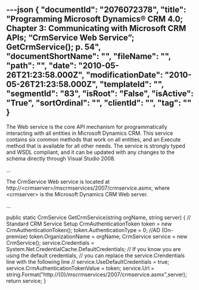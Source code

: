 ---json
{
  "documentId": "2076072378",
  "title": "Programming Microsoft Dynamics® CRM 4.0; Chapter 3: Communicating with Microsoft CRM APIs; “CrmService Web Service”; GetCrmService(); p. 54",
  "documentShortName": "",
  "fileName": "",
  "path": "",
  "date": "2010-05-26T21:23:58.000Z",
  "modificationDate": "2010-05-26T21:23:58.000Z",
  "templateId": "",
  "segmentId": "83",
  "isRoot": "False",
  "isActive": "True",
  "sortOrdinal": "",
  "clientId": "",
  "tag": ""
}
---

The Web service is the core API mechanism for programmatically interacting with all entities in Microsoft Dynamics CRM. This service contains six common methods that work on all entities, and an Execute method that is available for all other needs. The service is strongly typed and WSDL compliant, and it can be updated with any changes to the schema directly through Visual Studio 2008.

…

The CrmService Web service is located at http://&lt;crmserver&gt;/mscrmservices/2007/crmservice.asmx, where &lt;crmserver&gt; is the Microsoft Dynamics CRM Web server.

…

public static CrmService GetCrmService(string orgName, string server)
{
     // Standard CRM Service Setup
     CrmAuthenticationToken token = new CrmAuthenticationToken();
     token.AuthenticationType = 0; //AD (On-premise)
     token.OrganizationName = orgName;
     CrmService service = new CrmService();
     service.Credentials = System.Net.CredentialCache.DefaultCredentials;
     // If you know you are using the default credentials,
     // you can replace the service.Crendentials line with the following line
     // service.UseDefaultCredentials = true;
     service.CrmAuthenticationTokenValue = token;
     service.Url = string.Format(&quot;http://{0}/mscrmservices/2007/crmservice.asmx&quot;,server);
     return service;
}
